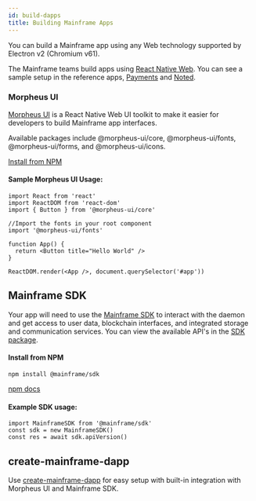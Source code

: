 ```yaml
---
id: build-dapps
title: Building Mainframe Apps
---
```


You can build a Mainframe app using any Web technology supported by Electron v2 (Chromium v61).

The Mainframe teams build apps using [React Native Web](https://github.com/necolas/react-native-web). You can see a sample setup in the reference apps, [Payments](https://github.com/MainframeHQ/payments) and [Noted](https://github.com/MainframeHQ/noted).

### Morpheus UI
[Morpheus UI](https://github.com/MainframeHQ/morpheus-ui) is a React Native Web UI toolkit to make it easier for developers to build Mainframe app interfaces.

Available packages include @morpheus-ui/core, @morpheus-ui/fonts, @morpheus-ui/forms, and @morpheus-ui/icons.

[Install from NPM](https://www.npmjs.com/package/@morpheus-ui/core)

#### Sample Morpheus UI Usage:

```
import React from 'react'
import ReactDOM from 'react-dom'
import { Button } from '@morpheus-ui/core'

//Import the fonts in your root component
import '@morpheus-ui/fonts'

function App() {
  return <Button title="Hello World" />
}

ReactDOM.render(<App />, document.querySelector('#app'))
```


## Mainframe SDK

Your app will need to use the [Mainframe SDK](https://github.com/MainframeHQ/mainframe-os/tree/master/packages/sdk) to interact with the daemon and get access to user data, blockchain interfaces, and integrated storage and communication services. You can view the available API's in the [SDK package](sdk.md).

#### Install from NPM
```
npm install @mainframe/sdk
```
[npm docs](https://www.npmjs.com/package/@mainframe/sdk)

#### Example SDK usage:

```
import MainframeSDK from '@mainframe/sdk'
const sdk = new MainframeSDK()
const res = await sdk.apiVersion()
```



## create-mainframe-dapp

Use [create-mainframe-dapp](create-mainframe-dapp.md) for easy setup with built-in integration with Morpheus UI and Mainframe SDK.
